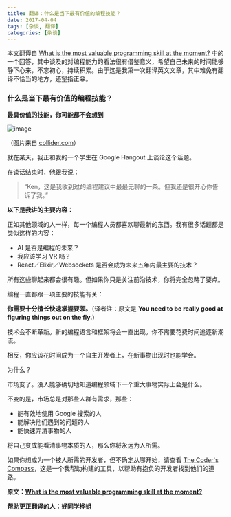 ```yaml
---
title: 翻译：什么是当下最有价值的编程技能？
date: 2017-04-04
tags: [杂谈, 翻译]
categories: [杂谈]
---
```


本文翻译自 [What is the most valuable programming skill at the moment?](https://www.quora.com/What-is-the-most-valuable-programming-skill-at-the-moment/answer/Ken-Mazaika?srid=XThw&from=timeline&isappinstalled=0) 中的一个回答，其中谈及的对编程能力的看法很有借鉴意义，希望自己未来的时间能够静下心来，不忘初心，持续积累。由于这是我第一次翻译英文文章，其中难免有翻译不恰当的地方，还望指正😁。

### 什么是当下最有价值的编程技能？

**最具价值的技能，你可能都不会想到**

![image](https://qph.ec.quoracdn.net/main-qimg-2935deaa6e09f6dc1ada13980a267786-p)

（图片来自 [collider.com](http://collider.com/matt-damon-on-the-martian-his-break-from-acting-and-more/)）

<!--more-->


就在某天，我正和我的一个学生在 Google Hangout 上谈论这个话题。

在谈话结束时，他跟我说：

> “Ken，这是我收到过的编程建议中最最无聊的一条。但我还是很开心你告诉了我。”

**以下是我讲的主要内容：**

正如其他领域的人一样，每一个编程人员都喜欢聊最新的东西。我有很多话题都是类似这样的内容：

+ AI 是否是编程的未来？
+ 我应该学习 VR 吗？
+ React／Elixir／Websockets 是否会成为未来五年内最主要的技术？

所有这些聊起来都会很有趣。但如果你只是关注前沿技术，你将完全忽略了要点。

编程一直都跟一项主要的技能有关：

**你需要十分擅长快速掌握要领。**（译者注：原文是 **You need to be really good at figuring things out on the fly.**）

技术会不断革新。新的编程语言和框架将会一直出现。你不需要花费时间追逐新潮流。

相反，你应该花时间成为一个自主开发者上，在新事物出现时也能学会。

为什么？

市场变了。没人能够确切地知道编程领域下一个重大事物实际上会是什么。

不变的是，市场总是对那些人群有需求，那些：

+ 能有效地使用 Google 搜索的人
+ 能解决他们遇到的问题的人
+ 能快速弄清事物的人

将自己变成能看清事物本质的人，那么你将永远为人所需。

如果你想成为一个被人所需的开发者，但不确定从哪开始，请查看 [The Coder's Compass](http://stories.thefirehoseproject.com/coders-compass/learn-to-code?utm_source=quora&utm_medium=quora_ken_answer&utm_campaign=quora_answers)，这是一个我帮助构建的工具，以帮助有抱负的开发者找到他们的道路。



**原文：[What is the most valuable programming skill at the moment?](https://www.quora.com/What-is-the-most-valuable-programming-skill-at-the-moment/answer/Ken-Mazaika?srid=XThw&from=timeline&isappinstalled=0)**

**帮助更正翻译的人：好同学桦姐**